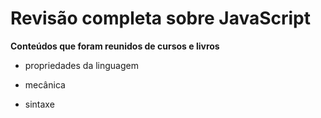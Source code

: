 # Revisão completa sobre JavaScript
**Conteúdos que foram reunidos de cursos e livros**

- propriedades da linguagem

- mecânica

- sintaxe
